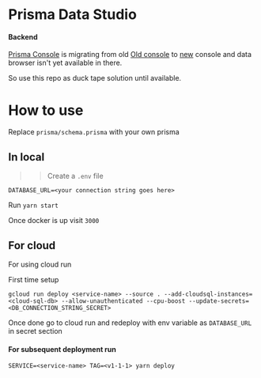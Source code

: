# Prisma Data Studio

#### Backend
[Prisma Console](https://console.prisma.io/) is migrating from old [Old console](https://cloud.prisma.io/) to [new](https://console.prisma.io/) console and data browser isn't yet available in there.

So use this repo as duck tape solution until available.

# How to use

Replace `prisma/schema.prisma` with your own prisma

## In local

 >> Create a `.env` file

```
DATABASE_URL=<your connection string goes here>
``` 

Run `yarn start`

Once docker is up visit `3000` 

## For cloud

For using cloud run

First time setup
```
gcloud run deploy <service-name> --source . --add-cloudsql-instances=<cloud-sql-db> --allow-unauthenticated --cpu-boost --update-secrets=<DB_CONNECTION_STRING_SECRET>
```

Once done go to cloud run and redeploy with env variable as `DATABASE_URL` in secret section

#### For subsequent deployment run 
```
SERVICE=<service-name> TAG=<v1-1-1> yarn deploy
```